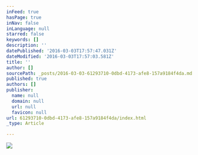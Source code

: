 ```yaml
---
inFeed: true
hasPage: true
inNav: false
inLanguage: null
starred: false
keywords: []
description: ''
datePublished: '2016-03-03T17:57:47.031Z'
dateModified: '2016-03-03T17:57:03.581Z'
title: ''
author: []
sourcePath: _posts/2016-03-03-61293710-0dbd-4173-afe8-157a9184f4da.md
published: true
authors: []
publisher:
  name: null
  domain: null
  url: null
  favicon: null
url: 61293710-0dbd-4173-afe8-157a9184f4da/index.html
_type: Article

---
```

![](https://the-grid-user-content.s3-us-west-2.amazonaws.com/4344fba8-b92f-474d-b796-29a7a0e89304.jpg)